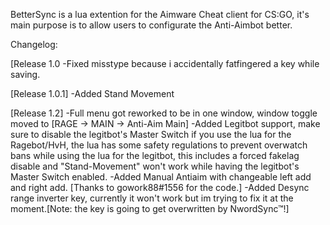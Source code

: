 BetterSync is a lua extention for the Aimware Cheat client for CS:GO, it's main purpose is to allow users to configurate the Anti-Aimbot
better.

Changelog:

[Release 1.0
  -Fixed misstype because i accidentally fatfingered a key while saving.
  
[Release 1.0.1]
  -Added Stand Movement
  
[Release 1.2]
  -Full menu got reworked to be in one window, window toggle moved to [RAGE -> MAIN -> Anti-Aim Main]
  -Added Legitbot support, make sure to disable the legitbot's Master Switch if you use the lua for the Ragebot/HvH,
   the lua has some safety regulations to prevent overwatch bans while using the lua for the legitbot, this includes a forced fakelag
   disable and "Stand-Movement" won't work while having the legitbot's Master Switch enabled.
  -Added Manual Antiaim with changeable left add and right add. [Thanks to gowork88#1556 for the code.]
  -Added Desync range inverter key, currently it won't work but im trying to fix it at the moment.[Note: the key is going to get
   overwritten by NwordSync™!]
